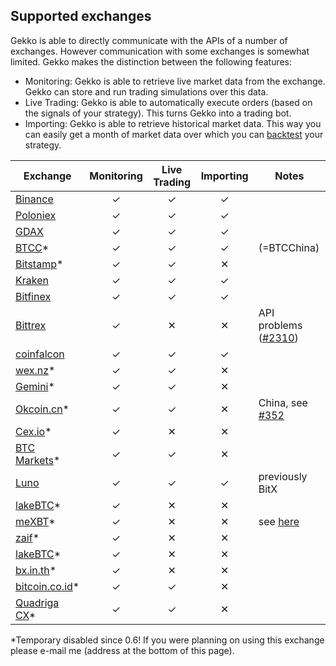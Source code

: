 ## Supported exchanges

Gekko is able to directly communicate with the APIs of a number of exchanges. However communication with some exchanges is somewhat limited. Gekko makes the distinction between the following features:

- Monitoring: Gekko is able to retrieve live market data from the exchange. Gekko can store and run trading simulations over this data.
- Live Trading: Gekko is able to automatically execute orders (based on the signals of your strategy). This turns Gekko into a trading bot.
- Importing: Gekko is able to retrieve historical market data. This way you can easily get a month of market data over which you can [backtest][1] your strategy.

| Exchange             | Monitoring | Live Trading | Importing | Notes                     |
| -------------------- |:----------:|:------------:|:---------:| ------------------------- |
| [Binance][24]        | ✓          | ✓            | ✓         |                           |
| [Poloniex][2]        | ✓          | ✓            | ✓         |                           |
| [GDAX][3]            | ✓          | ✓            | ✓         |                           |
| [BTCC][4]*           | ✓          | ✓            | ✓         | (=BTCChina)               |
| [Bitstamp][5]*       | ✓          | ✓            | ✕         |                           |
| [Kraken][6]          | ✓          | ✓            | ✓         |                           |
| [Bitfinex][7]        | ✓          | ✓            | ✓         |                           |
| [Bittrex][8]         | ✓          | ✕            | ✕         | API problems ([#2310][26])|
| [coinfalcon][25]     | ✓          | ✓            | ✓         |                           |
| [wex.nz][9]*         | ✓          | ✓            | ✕         |                           |
| [Gemini][10]*        | ✓          | ✓            | ✕         |                           |
| [Okcoin.cn][11]*     | ✓          | ✓            | ✕         | China, see [#352][20]     |
| [Cex.io][12]*        | ✓          | ✕            | ✕         |                           |
| [BTC Markets][13]*   | ✓          | ✓            | ✕         |                           |
| [Luno][14]           | ✓          | ✓            | ✓         | previously BitX           |
| [lakeBTC][15]*       | ✓          | ✕            | ✕         |                           |
| [meXBT][16]*         | ✓          | ✕            | ✕         | see [here][21]            |
| [zaif][17]*          | ✓          | ✕            | ✕         |                           |
| [lakeBTC][18]*       | ✓          | ✕            | ✕         |                           |
| [bx.in.th][19]*      | ✓          | ✕            | ✕         |                           |
| [bitcoin.co.id][22]* | ✓          | ✓            | ✕         |                           |
| [Quadriga CX][23]*   | ✓          | ✓            | ✕         |                           | |


*Temporary disabled since 0.6! If you were planning on using this exchange please e-mail me (address at the bottom of this page).

[1]: ../features/backtesting.md
[2]: https://poloniex.com
[3]: https://gdax.com
[4]: https://btcc.com
[5]: https://bitstamp.com
[6]: https://kraken.com
[7]: https://bitfinex.com
[8]: https://bittrex.com
[9]: https://wex.nz
[10]: https://gemini.com
[11]: https://www.okcoin.cn
[12]: https://cex.io
[13]: https://btcmarkets.net
[14]: https://www.luno.com
[15]: https://lakebtc.com
[16]: https://mexbt.com
[17]: https://zaif.jp/trade_btc_jpy
[18]: https://lakebtc.com
[19]: https://bx.in.th
[20]: https://github.com/askmike/gekko/pull/352
[21]: https://github.com/askmike/gekko/issues/288#issuecomment-223810974
[22]: https://vip.bitcoin.co.id/
[23]: https://quadrigacx.com/
[24]: https://www.binance.com/?ref=11236330
[25]: https://coinfalcon.com/?ref=CFJSQBMXZZDS
[26]: https://github.com/askmike/gekko/pull/2310
